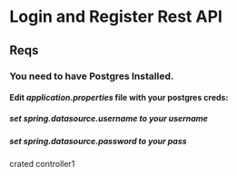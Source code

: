 # Login and Register Rest API

## Reqs
### You need to have Postgres Installed.
#### Edit *application.properties* file with your postgres creds:
##### set *spring.datasource.username* to your username
##### set *spring.datasource.password* to your pass

crated controller1
